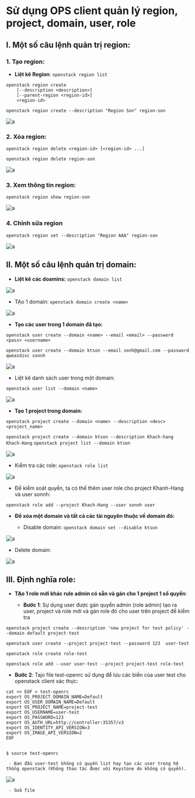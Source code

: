 # Sử dụng OPS client quản lý region, project, domain, user, role

## I. Một số câu lệnh quản trị region:

### 1. Tạo region:

- **Liệt kê Region**: `openstack region list`

```
openstack region create 
    [--description <description>]
    [--parent-region <region-id>]
    <region-id>
```

`openstack region create --description "Region Son" region-son`

![a](https://f8-zpcloud.zdn.vn/6284745859262096138/3cbc9c62e4c53c9b65d4.jpg)

### 2. Xóa region:

```
openstack region delete <region-id> [<region-id> ...]
```

`openstack region delete region-son`

![a](https://f9-zpcloud.zdn.vn/2516501448008944711/0c9db9a5ca02125c4b13.jpg)

### 3. Xem thông tin region:

`openstack region show region-son`

![a](https://f9-zpcloud.zdn.vn/3863505330133123256/db282ea0a90771592816.jpg)

### 4. Chỉnh sửa region

`openstack region set --description "Region AAA" region-son`

![a](https://f9-zpcloud.zdn.vn/7746057950427227296/bc607fa2fd05255b7c14.jpg)

## II. Một số câu lệnh quản trị domain:

- **Liệt kê các doamins:** `openstack domain list`

![a](https://f8-zpcloud.zdn.vn/5220984431310870068/3a8a93ff3c58e406bd49.jpg)

- TẠo 1 domain: `openstack domain create <name>`

![a](https://f9-zpcloud.zdn.vn/1947914001135260318/deedf98b5f2c8772de3d.jpg)

- **Tạo các user trong 1 domain đã tạo:**

```
openstack user create --domain <name> --email <email> --password <pass> <username>
```

`openstack user create --domain ktson --email sonh@gmail.com --password qweasdzxc sonnh`

![a](https://f8-zpcloud.zdn.vn/8431006280962900944/29d4dfde6c79b427ed68.jpg)

- Liệt kê danh sách user trong một domain:

```
openstack user list --domain <name>
```

![a](https://f9-zpcloud.zdn.vn/3032400649354516233/979ddd351492cccc9583.jpg)

- **Tạo 1 project trong domain:**

```
openstack project create --domain <name> --description <desc> <project_name>
```

`openstack project create --domain ktson --description Khach-hang Khach-Hang`
`openstack project list --domain ktson`

![a](https://f9-zpcloud.zdn.vn/1916486107043516381/30a0bc7567d2bf8ce6c3.jpg)

- Kiểm tra các role: `openstack role list`

![a](https://f8-zpcloud.zdn.vn/5173007521465559828/2f8510cc3c6ce432bd7d.jpg)

- Để kiểm soát quyền, ta có thể thêm user role cho project Khanh-Hang và user sonnh:

`openstack role add --project Khach-Hang --user sonnh user`

- **Để xóa một domain và tất cả các tài nguyên thuộc về domain đó:**

  - Disable domain: `openstack domain set --disable ktson`

![a](https://f9-zpcloud.zdn.vn/5581187418685554528/7dba0f49cbf113af4ae0.jpg)

  - Delete domain:

![a](https://f8-zpcloud.zdn.vn/3152568959181834254/96c2314aeff237ac6ee3.jpg)

## III. Định nghĩa role:

- **TẠo 1 role mới khác rule admin có sẵn và gán cho 1 project 1 số quyền**:

  - **Bước 1**: Sự dụng user được gán quyền admin (role admin) tạo ra user, project và role mới và gán role đó cho user trên project để kiểm tra

```
openstack project create --description 'new project for test policy' --domain default project-test

openstack user create --project project-test --password 123  user-test

openstack role create role-test

openstack role add --user user-test --project project-test role-test
```

  - **Bước 2**: Tajo file test-openrc sử dụng để lưu các biến của user test cho openstack client xác thực:

```
cat << EOF > test-openrc
export OS_PROJECT_DOMAIN_NAME=Default
export OS_USER_DOMAIN_NAME=Default
export OS_PROJECT_NAME=project-test
export OS_USERNAME=user-test
export OS_PASSWORD=123
export OS_AUTH_URL=http://controller:35357/v3
export OS_IDENTITY_API_VERSION=3
export OS_IMAGE_API_VERSION=2
EOF


$ source test-openrc
```

     - Ban đầu user-test không có quyền list hay tạo các user trong hệ thống openstack (Không thao tác được với Keystone do không có quyền).

![a](https://f8-zpcloud.zdn.vn/3043799433126044509/619aca54ffef27b17efe.jpg)

     - Sửa file 







